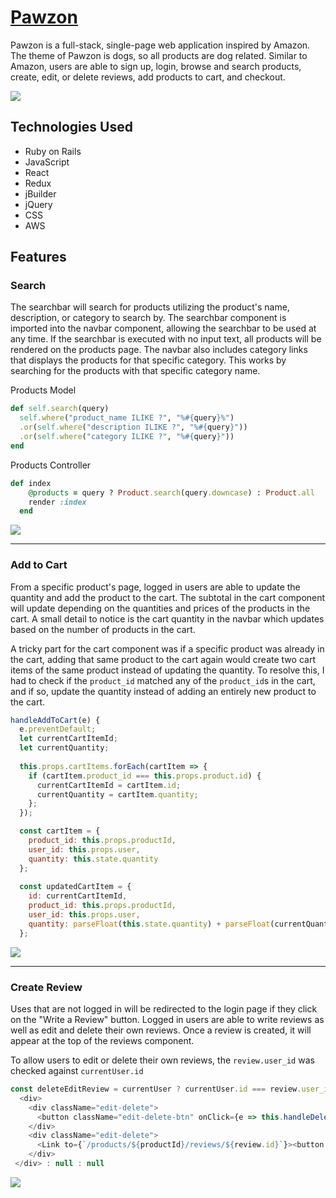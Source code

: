 # [Pawzon](https://pawzon.herokuapp.com/#/)

Pawzon is a full-stack, single-page web application inspired by Amazon. The theme of Pawzon is dogs, so all products are dog related. Similar to Amazon, users are able to sign up, login, browse and search products, create, edit, or delete reviews, add products to cart, and checkout. 

![](https://github.com/dchaan/Pawzon/blob/master/app/assets/images/projectpic.png)

## Technologies Used
* Ruby on Rails
* JavaScript
* React
* Redux
* jBuilder
* jQuery
* CSS
* AWS

## Features
### Search
The searchbar will search for products utilizing the product's name, description, or category to search by.
The searchbar component is imported into the navbar component, allowing the searchbar to be used at any time.
If the searchbar is executed with no input text, all products will be rendered on the products page.
The navbar also includes category links that displays the products for that specific category. This works by searching for the products with that specific category name.

Products Model
````ruby
def self.search(query) 
  self.where("product_name ILIKE ?", "%#{query}%")
  .or(self.where("description ILIKE ?", "%#{query}"))
  .or(self.where("category ILIKE ?", "%#{query}"))
end
````
Products Controller
````ruby
def index
    @products = query ? Product.search(query.downcase) : Product.all
    render :index
  end
````

![](https://github.com/dchaan/Pawzon/blob/master/public/images/search.gif)

---

### Add to Cart
From a specific product's page, logged in users are able to update the quantity and add the product to the cart.
The subtotal in the cart component will update depending on the quantities and prices of the products in the cart.
A small detail to notice is the cart quantity in the navbar which updates based on the number of products in the cart.

A tricky part for the cart component was if a specific product was already in the cart, adding that same product to the cart again would create two cart items of the same product instead of updating the quantity. To resolve this, I had to check if the `product_id` matched any of the `product_id`s in the cart, and if so, update the quantity instead of adding an entirely new product to the cart.
````javascript
handleAddToCart(e) {
  e.preventDefault;
  let currentCartItemId;
  let currentQuantity;
    
  this.props.cartItems.forEach(cartItem => {
    if (cartItem.product_id === this.props.product.id) {
      currentCartItemId = cartItem.id;
      currentQuantity = cartItem.quantity;
    };
  });

  const cartItem = {
    product_id: this.props.productId,
    user_id: this.props.user,
    quantity: this.state.quantity
  };
    
  const updatedCartItem = {
    id: currentCartItemId,
    product_id: this.props.productId,
    user_id: this.props.user,
    quantity: parseFloat(this.state.quantity) + parseFloat(currentQuantity)
  };
````

![](https://github.com/dchaan/Pawzon/blob/master/public/images/atc.gif)

---

### Create Review
Uses that are not logged in will be redirected to the login page if they click on the "Write a Review" button. Logged in users are able to write reviews as well as edit and delete their own reviews. Once a review is created, it will appear at the top of the reviews component.

To allow users to edit or delete their own reviews, the `review.user_id` was checked against `currentUser.id`
````javascript
const deleteEditReview = currentUser ? currentUser.id === review.user_id ?
  <div>
    <div className="edit-delete"> 
      <button className="edit-delete-btn" onClick={e => this.handleDelete(e)}>Delete</button>
    </div>
    <div className="edit-delete">
      <Link to={`/products/${productId}/reviews/${review.id}`}><button className="edit-delete-btn">Edit</button></Link>
    </div>
 </div> : null : null
````

![](https://github.com/dchaan/Pawzon/blob/master/public/images/review.gif)
